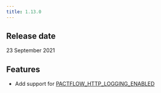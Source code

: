 ```yaml
---
title: 1.13.0
---
```


## Release date

23 September 2021

## Features

* Add support for [PACTFLOW_HTTP_LOGGING_ENABLED](/docs/on-premises-2x/environment-variables#pactflow_http_logging_enabled)
